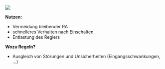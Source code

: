 ![](Pasted%20image%2020250612165131.png)


**Nutzen:**
- Vermeidung bleibender RA
-  schnelleres Verhalten nach Einschalten
- Entlastung des Reglers

**Wozu Regeln?**
- Ausgleich von Störungen und Unsicherheiten (Eingangsschwankungen, ...)

